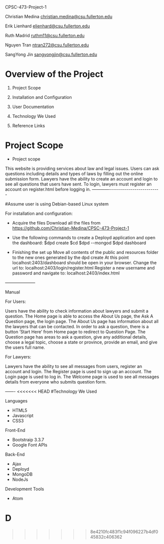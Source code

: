 CPSC-473-Project-1

Christian Medina christian.medina@csu.fullerton.edu

Erik Lienhard elienhard@csu.fullerton.edu

Ruth Madrid ruthm11@csu.fullerton.edu

Nguyen Tran ntran272@csu.fullerton.edu

SangYong Jin sangyongjin@csu.fullerton.edu

# Overview of the Project

1. Project Scope

2. Installation and Configuration

3. User Documentation

4. Technology We Used

5. Reference Links

# Project Scope

+ Project scope

This website is providing services about law and legal issues. Users can ask questions
including details and types of laws by filling out the online submission form.
Lawyers have the ability to create an account and login to see all questions that users have sent.
To login, lawyers must register an account on register.html before logging in.
————--------------------------

#Assume user is using Debian-based Linux system

For installation and configuration:

- Acquire the files
Download all the files from https://github.com/Christian-Medina/CPSC-473-Project-1

- Use the following commands to create a Deployd application and open the dashboard:
$dpd create <name>
$cd <name>
$dpd --mongod <path to mongod.exe>
$dpd dashboard

- Finishing the set up
Move all contents of the public and resources folder to the new ones generated by the dpd create
At this point localhost:2403/dashboard should be open in your browser.
Change the url to: localhost:2403/login/register.html
Register a new username and password and navigate to: localhost:2403/index.html

———————

Manual

For Users:

Users have the ability to check information about lawyers and submit a question. 
The Home page is able to access the About Us page, the Ask A Question page, the login page.
The About Us page has information about all the lawyers that can be contacted.
In order to ask a question, there is a button ‘Start Here’ from Home page to redirect to Question Page.
The Question page has areas to ask a question, give any additional details, choose a legal topic, choose a state or province, provide an email, and give the users full name.

For Lawyers:

Lawyers have the ability to see all messages from users, register an account and login.
The Register page is used to sign up an account.
The Login page is used to log in.
The Welcome page is used to see all messages details from everyone who submits question form.

——-
<<<<<<< HEAD
#Technology We Used

Languages
+ HTML5
+ Javascript
+ CSS3

Front-End
+ Bootstraip 3.3.7
+ Google Font APIs

Back-End
+ Ajax
+ Deployd
+ MongoDB
+ NodeJs

Development Tools
+ Atom

D
=======
>>>>>>> 8e4210fc483f1c94f096227b4df045832c406362
